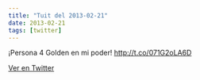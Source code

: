 ```yaml
---
title: "Tuit del 2013-02-21"
date: 2013-02-21
tags: [twitter]
---
```


¡Persona 4 Golden en mi poder! http://t.co/071G2oLA6D



[Ver en Twitter](https://twitter.com/i/web/status/304543910389243904)
